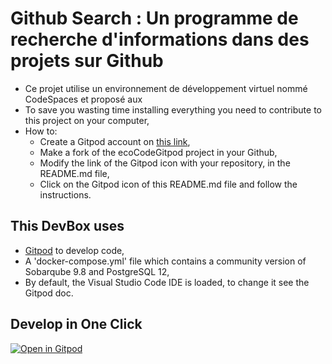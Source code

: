 # Github Search : Un programme de recherche d'informations dans des projets sur Github

* Ce projet utilise un environnement de développement virtuel nommé CodeSpaces et proposé aux 
* To save you wasting time installing everything you need to contribute to this project on your computer,
* How to:
  * Create a Gitpod account on [this link](https://gitpod.io),
  * Make a fork of the ecoCodeGitpod project in your Github,
  * Modify the link of the Gitpod icon with your repository, in the README.md file,
  * Click on the Gitpod icon of this README.md file and follow the instructions.

## This DevBox uses

* [Gitpod](https://gitpod.io) to develop code,
* A 'docker-compose.yml' file which contains a community version of Sobarqube 9.8 and PostgreSQL 12,
* By default, the Visual Studio Code IDE is loaded, to change it see the Gitpod doc.

## Develop in One Click

[![Open in Gitpod](https://gitpod.io/button/open-in-gitpod.svg)](https://gitpod.io/#https://github.com/AntoineMeheut/ecoCodeGitpod)
